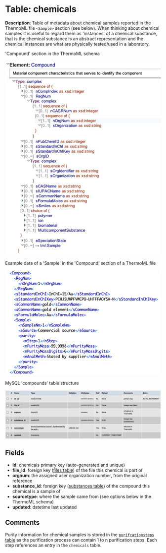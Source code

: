 # Table: chemicals

**Description**: Table of metadata about chemical samples reported in the ThermoML 
file `<Sample>` section (see below). When thinking about chemical samples it is useful 
to regard them as 'instances' of a chemical substance, that is the chemical substance 
is an abstract representation and the chemical instances are what are physically tested/used 
in a laboratory.

'Compound' section in the ThermoML schema

![ThermoML schema](../images/thermoml/thermoml_schema_compounds.jpg)

Example data of a 'Sample' in the 'Compound' section of a ThermoML file

![ThermoML instance](../images/thermoml/thermoml_example_compound.png)

MySQL 'compounds' table structure

![ThermoML instance](../images/mysql/mysql_compounds.jpg)

## Fields
* **id**: chemicals primary key (auto-generated and unique)
* **file_id**: foreign key ([files table](table_files.md)) of the file this chemical is part of
* **orgnum**: the assigned user organization number, from the original reference
* **substance_id**: foreign key ([substances table](table_substances.md)) of the compound this chemical is a sample of
* **sourcetype**: where the sample came from (see options below in the ThermoML schema)
* **updated**: datetime last updated

## Comments
Purity information for chemical samples is stored in the [`purifcationsteps` table](table_purifcationsteps.md) as the 
purification process can contain 1 to n purification steps.  Each step references an entry in the `chemicals` table.